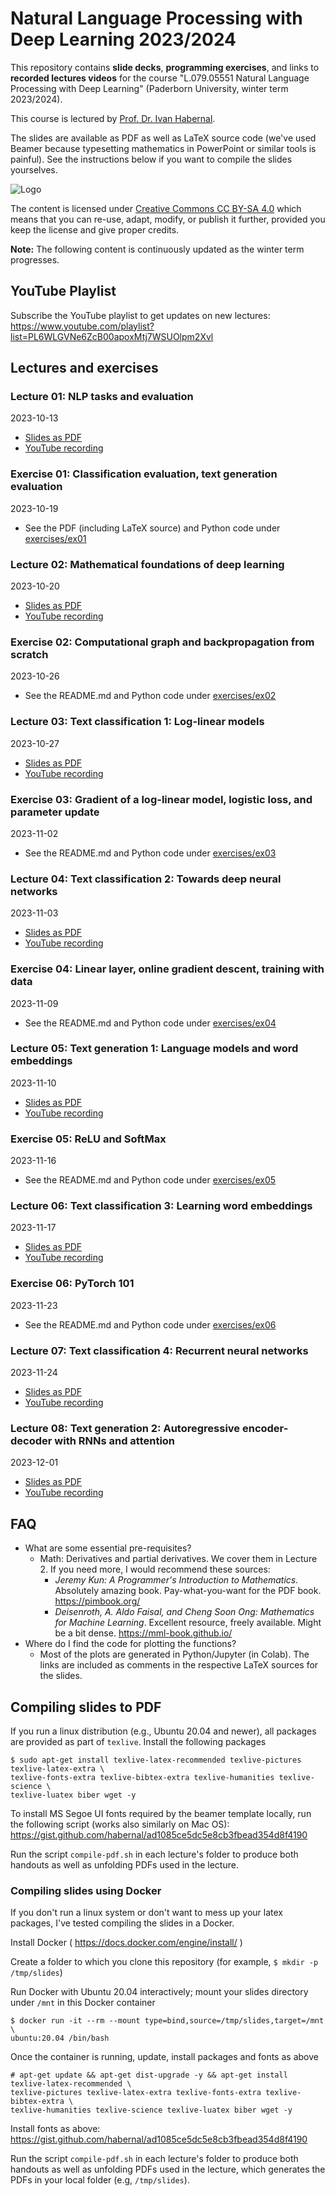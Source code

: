 # Natural Language Processing with Deep Learning 2023/2024

This repository contains **slide decks**, **programming exercises**, and links to **recorded lectures videos** for the course "L.079.05551 Natural Language Processing with Deep Learning" (Paderborn University, winter term 2023/2024).

This course is lectured by [Prof. Dr. Ivan Habernal](https://www.trusthlt.org).

The slides are available as PDF as well as LaTeX source code (we've used Beamer because typesetting mathematics in PowerPoint or similar tools is painful). See the instructions below if you want to compile the slides yourselves.

![Logo](https://upload.wikimedia.org/wikipedia/commons/thumb/e/e5/CC_BY-SA_icon.svg/88px-CC_BY-SA_icon.svg.png)

The content is licensed under [Creative Commons CC BY-SA 4.0](https://creativecommons.org/licenses/by-sa/4.0/) which means that you can re-use, adapt, modify, or publish it further, provided you keep the license and give proper credits.

**Note:** The following content is continuously updated as the winter term progresses.

## YouTube Playlist

Subscribe the YouTube playlist to get updates on new lectures: https://www.youtube.com/playlist?list=PL6WLGVNe6ZcB00apoxMtj7WSUOlpm2Xvl

## Lectures and exercises

### Lecture 01: NLP tasks and evaluation

2023-10-13

* [Slides as PDF](/lecture01/pdf/nlpwdl2023-lecture01-handout.pdf)
* [YouTube recording](https://www.youtube.com/watch?v=QQwJdUeONCI)

### Exercise 01: Classification evaluation, text generation evaluation

2023-10-19

* See the PDF (including LaTeX source) and Python code under [exercises/ex01](exercises/ex01)

### Lecture 02: Mathematical foundations of deep learning

2023-10-20

* [Slides as PDF](/lecture02/pdf/nlpwdl2023-lecture02-handout.pdf)
* [YouTube recording](https://www.youtube.com/watch?v=viej0VnvwMY)

### Exercise 02: Computational graph and backpropagation from scratch

2023-10-26

* See the README.md and Python code under [exercises/ex02](exercises/ex02)

### Lecture 03: Text classification 1: Log-linear models

2023-10-27

* [Slides as PDF](/lecture03/pdf/nlpwdl2023-lecture03-handout.pdf)
* [YouTube recording](https://www.youtube.com/watch?v=BqvDHdOwCY4)
 
### Exercise 03: Gradient of a log-linear model, logistic loss, and parameter update

2023-11-02

* See the README.md and Python code under [exercises/ex03](exercises/ex03)

### Lecture 04: Text classification 2: Towards deep neural networks

2023-11-03

* [Slides as PDF](/lecture04/pdf/nlpwdl2023-lecture04-handout.pdf)
* [YouTube recording](https://www.youtube.com/watch?v=xOoJX_RXu50)

### Exercise 04: Linear layer, online gradient descent, training with data

2023-11-09

* See the README.md and Python code under [exercises/ex04](exercises/ex04)

### Lecture 05: Text generation 1: Language models and word embeddings

2023-11-10

* [Slides as PDF](/lecture05/pdf/nlpwdl2023-lecture05-handout.pdf)
* [YouTube recording](https://www.youtube.com/watch?v=NhL916qhdWs)

### Exercise 05: ReLU and SoftMax

2023-11-16

* See the README.md and Python code under [exercises/ex05](exercises/ex05)

### Lecture 06: Text classification 3: Learning word embeddings

2023-11-17

* [Slides as PDF](/lecture06/pdf/nlpwdl2023-lecture06-handout.pdf)
* [YouTube recording](https://www.youtube.com/watch?v=3dVJX1vT4cw)

### Exercise 06: PyTorch 101

2023-11-23

* See the README.md and Python code under [exercises/ex06](exercises/ex06)

### Lecture 07: Text classification 4: Recurrent neural networks

2023-11-24

* [Slides as PDF](/lecture07/pdf/nlpwdl2023-lecture07-handout.pdf)
* [YouTube recording](https://www.youtube.com/watch?v=-83Fsl9csKA)

### Lecture 08: Text generation 2: Autoregressive encoder-decoder with RNNs and attention

2023-12-01

* [Slides as PDF](/lecture08/pdf/nlpwdl2023-lecture08-handout.pdf)
* [YouTube recording](https://www.youtube.com/watch?v=94bA72X8lDo)

## FAQ

* What are some essential pre-requisites?
  * Math: Derivatives and partial derivatives. We cover them in Lecture 2. If you need more, I would recommend these sources:
    * *Jeremy Kun: A Programmer's Introduction to Mathematics.* Absolutely amazing book. Pay-what-you-want for the PDF book. https://pimbook.org/
    * *Deisenroth, A. Aldo Faisal, and Cheng Soon Ong: Mathematics for Machine Learning*. Excellent resource, freely available. Might be a bit dense. https://mml-book.github.io/
* Where do I find the code for plotting the functions?
  * Most of the plots are generated in Python/Jupyter (in Colab). The links are included as comments in the respective LaTeX sources for the slides.

## Compiling slides to PDF

If you run a linux distribution (e.g., Ubuntu 20.04 and newer), all packages are provided as part of `texlive`. Install the following packages

```plain
$ sudo apt-get install texlive-latex-recommended texlive-pictures texlive-latex-extra \
texlive-fonts-extra texlive-bibtex-extra texlive-humanities texlive-science \
texlive-luatex biber wget -y
```

To install MS Segoe UI fonts required by the beamer template locally, run the following script (works also similarly on Mac OS): https://gist.github.com/habernal/ad1085ce5dc5e8cb3fbead354d8f4190

Run the script `compile-pdf.sh` in each lecture's folder to produce both handouts as well as unfolding PDFs used in the lecture.

### Compiling slides using Docker

If you don't run a linux system or don't want to mess up your latex packages, I've tested compiling the slides in a Docker.

Install Docker ( https://docs.docker.com/engine/install/ )

Create a folder to which you clone this repository (for example, `$ mkdir -p /tmp/slides`)

Run Docker with Ubuntu 20.04 interactively; mount your slides directory under `/mnt` in this Docker container

```plain
$ docker run -it --rm --mount type=bind,source=/tmp/slides,target=/mnt \
ubuntu:20.04 /bin/bash
```

Once the container is running, update, install packages and fonts as above

```plain
# apt-get update && apt-get dist-upgrade -y && apt-get install texlive-latex-recommended \
texlive-pictures texlive-latex-extra texlive-fonts-extra texlive-bibtex-extra \
texlive-humanities texlive-science texlive-luatex biber wget -y
```

Install fonts as above: https://gist.github.com/habernal/ad1085ce5dc5e8cb3fbead354d8f4190

Run the script `compile-pdf.sh` in each lecture's folder to produce both handouts as well as unfolding PDFs used in the lecture, which generates the PDFs in your local folder (e.g, `/tmp/slides`).

